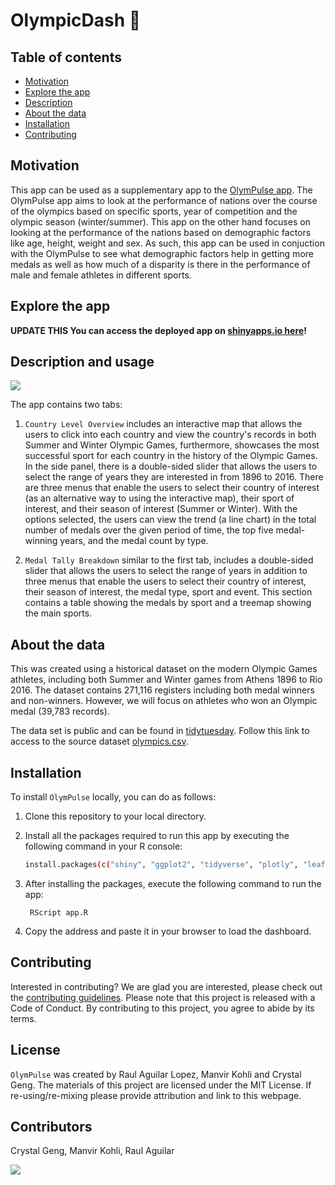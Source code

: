 # OlympicDash 🥇

## Table of contents

- [Motivation](#motivation)
- [Explore the app](#explore-the-app)
- [Description](#description)
- [About the data](#about-the-data)
- [Installation](#installation)
- [Contributing](#contributing)

## Motivation

This app can be used as a supplementary app to the [OlymPulse app](https://tetrahydrofuran.shinyapps.io/olympulse/). The OlymPulse app aims to look at the performance of nations over the course of the olympics based on specific sports,  year of competition and the olympic season (winter/summer). This app on the other hand focuses on looking at the performance of the nations based on demographic factors like age, height, weight and sex. As such, this app can be used in conjuction with the OlymPulse to see what demographic factors help in getting more medals as well as how much of a disparity is there in the performance of male and female athletes in different sports.

## Explore the app

**UPDATE THIS You can access the deployed app on [shinyapps.io here](https://tetrahydrofuran.shinyapps.io/olympulse/)!**

## Description and usage

![](img/Olympulse_demo_2.gif)

The app contains two tabs:

1. `Country Level Overview` includes an interactive map that allows the users to click into each country and view the country's records in both Summer and Winter Olympic Games, furthermore, showcases the most successful sport for each country in the history of the Olympic Games. In the side panel, there is a double-sided slider that allows the users to select the range of years they are interested in from 1896 to 2016. There are three menus that enable the users to select their country of interest (as an alternative way to using the interactive map), their sport of interest, and their season of interest (Summer or Winter). With the options selected, the users can view the trend (a line chart) in the total number of medals over the given period of time, the top five medal-winning years, and the medal count by type.

2. `Medal Tally Breakdown` similar to the first tab, includes a double-sided slider that allows the users to select the range of years in addition to three menus that enable the users to select their country of interest, their season of interest, the medal type, sport and event. This section contains a table showing the medals by sport and a treemap showing the main sports.

## About the data

This was created using a historical dataset on the modern Olympic Games athletes, including both Summer and Winter games from Athens 1896 to Rio 2016. The dataset contains 271,116 registers including both medal winners and non-winners. However, we will focus on athletes who won an Olympic medal (39,783 records).

The data set is public and can be found in [tidytuesday](https://github.com/rfordatascience/tidytuesday). Follow this link to access to the source dataset [olympics.csv](https://raw.githubusercontent.com/rfordatascience/tidytuesday/master/data/2021/2021-07-27/olympics.csv).

## Installation

To install `OlymPulse` locally, you can do as follows:

1. Clone this repository to your local directory.

2. Install all the packages required to run this app by executing the following command in your R console:

    ``` bash
    install.packages(c("shiny", "ggplot2", "tidyverse", "plotly", "leaflet", "leaflet.extras", "sf", "countrycode", "RColorBrewer", "treemapify", "bslib", "shinycssloaders", "shinytest2"))
    ```

3. After installing the packages, execute the following command to run the app:

        RScript app.R

4. Copy the address and paste it in your browser to load the dashboard.

## Contributing

Interested in contributing? We are glad you are interested, please check out the [contributing guidelines](https://github.com/UBC-MDS/OlymPulse/blob/main/CONTRIBUTING.md). Please note that this project is released with a Code of Conduct. By contributing to this project, you agree to abide by its terms.

## License

`OlymPulse` was created by Raul Aguilar Lopez, Manvir Kohli and Crystal Geng. The materials of this project are licensed under the MIT License. If re-using/re-mixing please provide attribution and link to this webpage.

## Contributors

Crystal Geng, Manvir Kohli, Raul Aguilar

<a href="https://github.com/UBC-MDS/OlymPulse/graphs/contributors">
  <img src="https://contrib.rocks/image?repo=UBC-MDS/OlymPulse" />
</a>
